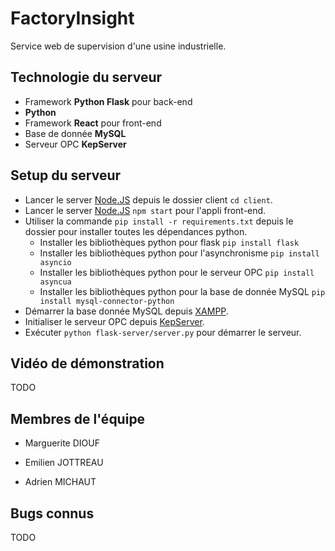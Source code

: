 # FactoryInsight

Service web de supervision d'une usine industrielle.

## Technologie du serveur

- Framework **Python Flask** pour back-end
- **Python**
- Framework **React** pour front-end
- Base de donnée **MySQL**
- Serveur OPC **KepServer**

## Setup du serveur
- Lancer le server [Node.JS](https://nodejs.org/en/download/current) depuis le dossier client `cd client`.
- Lancer le server [Node.JS](https://nodejs.org/en/download/current) `npm start` pour l'appli front-end.
- Utiliser la commande `pip install -r requirements.txt` depuis le dossier pour installer toutes les dépendances python.
    - Installer les bibliothèques python pour flask `pip install flask`
    - Installer les bibliothèques python pour l'asynchronisme `pip install asyncio`
    - Installer les bibliothèques python pour le serveur OPC `pip install asyncua`
    - Installer les bibliothèques python pour la base de donnée MySQL `pip install mysql-connector-python`
- Démarrer la base donnée MySQL depuis [XAMPP](https://www.apachefriends.org/fr/download.html).                  
- Initialiser le serveur OPC depuis [KepServer](https://www.kepware.fr/produit/kepserverex/).
- Exécuter `python flask-server/server.py` pour démarrer le serveur.

## Vidéo de démonstration

TODO

## Membres de l'équipe

- Marguerite DIOUF

- Emilien JOTTREAU

- Adrien MICHAUT

## Bugs connus

TODO